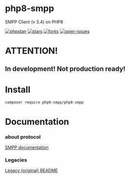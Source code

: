 # php8-smpp
SMPP Client (v 3.4) on PHP8

[![phpstan](https://badgen.net/github/checks/php8-smpp/php8-smpp/main/PHPStan)]()
[![stars](https://badgen.net/github/stars/php8-smpp/php8-smpp/)]()
[![forks](https://badgen.net/github/forks/php8-smpp/php8-smpp/)]()
[![open-issues](https://badgen.net/github/open-issues/php8-smpp/php8-smpp/)]()

# ATTENTION!
## In development! Not production ready!

# Install
```shell
composer require php8-smpp/php8-smpp
```

# Documentation




### about protocol

[SMPP documentation](https://smpp.org/SMPP_v3_4_Issue1_2.pdf)


### Legacies

[Legacy (original) README](/docs/original_README.md)